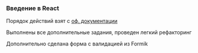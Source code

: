 ### Введение в React

Порядок действий взят с [оф. документации](https://ru.reactjs.org/tutorial/tutorial.html#wrapping-up)

Выполнены все дополнительные задания, проведен легкий рефакторинг

Дополнительно сделана форма с валидацией из Formik